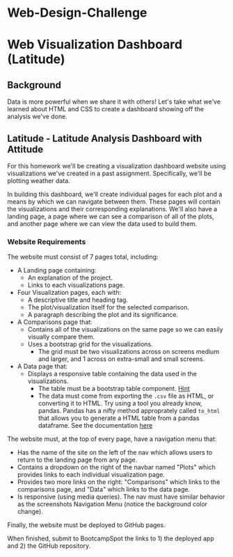 # Web-Design-Challenge

# Web Visualization Dashboard (Latitude)

## Background

Data is more powerful when we share it with others! Let's take what we've learned about HTML and CSS to create a dashboard showing off the analysis we've done.

## Latitude - Latitude Analysis Dashboard with Attitude

For this homework we'll be creating a visualization dashboard website using visualizations we've created in a past assignment. Specifically, we'll be plotting weather data.

In building this dashboard, we'll create individual pages for each plot and a means by which we can navigate between them. These pages will contain the visualizations and their corresponding explanations. We'll also have a landing page, a page where we can see a comparison of all of the plots, and another page where we can view the data used to build them.

### Website Requirements

The website must consist of 7 pages total, including:

* A Landing page containing:
  * An explanation of the project.
  * Links to each visualizations page.
* Four Visualization pages, each with:
  * A descriptive title and heading tag.
  * The plot/visualization itself for the selected comparison.
  * A paragraph describing the plot and its significance.
* A Comparisons page that:
  * Contains all of the visualizations on the same page so we can easily visually compare them.
  * Uses a bootstrap grid for the visualizations.
    * The grid must be two visualizations across on screens medium and larger, and 1 across on extra-small and small screens.
* A Data page that:
  * Displays a responsive table containing the data used in the visualizations.
    * The table must be a bootstrap table component. [Hint](https://getbootstrap.com/docs/4.3/content/tables/#responsive-tables)
    * The data must come from exporting the `.csv` file as HTML, or converting it to HTML. Try using a tool you already know, pandas. Pandas has a nifty method approprately called `to_html` that allows you to generate a HTML table from a pandas dataframe. See the documentation [here](https://pandas.pydata.org/pandas-docs/version/0.17.0/generated/pandas.DataFrame.to_html.html)

The website must, at the top of every page, have a navigation menu that:

* Has the name of the site on the left of the nav which allows users to return to the landing page from any page.
* Contains a dropdown on the right of the navbar named "Plots" which provides links to each individual visualization page.
* Provides two more links on the right: "Comparisons" which links to the comparisons page, and "Data" which links to the data page.
* Is responsive (using media queries). The nav must have similar behavior as the screenshots Navigation Menu (notice the background color change).

Finally, the website must be deployed to GitHub pages.

When finished, submit to BootcampSpot the links to 1) the deployed app and 2) the GitHub repository.